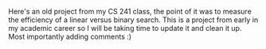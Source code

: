 Here's an old project from my CS 241 class, the point of it was to measure the efficiency of a linear versus binary search. This is a project from early in my academic career so I will be taking time to update it and clean it up. Most importantly adding comments :)

